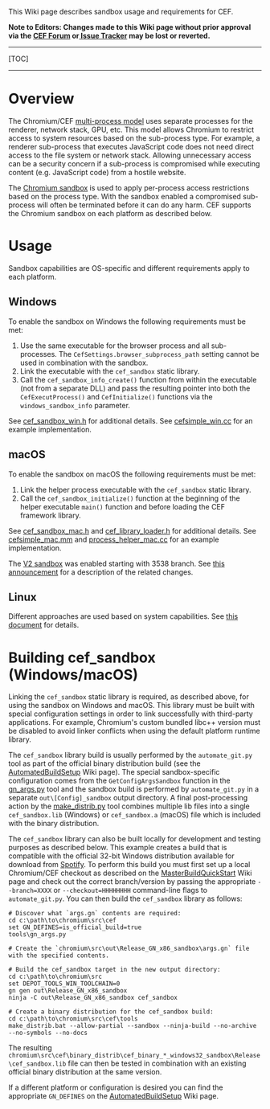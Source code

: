 This Wiki page describes sandbox usage and requirements for CEF.

**Note to Editors: Changes made to this Wiki page without prior approval via the [CEF Forum](http://magpcss.org/ceforum/) or[ Issue Tracker](https://bitbucket.org/chromiumembedded/cef/issues?status=new&status=open) may be lost or reverted.**

***
[TOC]
***

# Overview

The Chromium/CEF [multi-process model](https://bitbucket.org/chromiumembedded/cef/wiki/GeneralUsage.md#markdown-header-processes) uses separate processes for the renderer, network stack, GPU, etc. This model allows Chromium to restrict access to system resources based on the sub-process type. For example, a renderer sub-process that executes JavaScript code does not need direct access to the file system or network stack. Allowing unnecessary access can be a security concern if a sub-process is compromised while executing content (e.g. JavaScript code) from a hostile website.

The [Chromium sandbox](https://chromium.googlesource.com/chromium/src/+/master/docs/design/sandbox.md) is used to apply per-process access restrictions based on the process type. With the sandbox enabled a compromised sub-process will often be terminated before it can do any harm. CEF supports the Chromium sandbox on each platform as described below.

# Usage

Sandbox capabilities are OS-specific and different requirements apply to each platform.

## Windows

To enable the sandbox on Windows the following requirements must be met:

1. Use the same executable for the browser process and all sub-processes. The `CefSettings.browser_subprocess_path` setting cannot be used in combination with the sandbox.
2. Link the executable with the `cef_sandbox` static library.
3. Call the `cef_sandbox_info_create()` function from within the executable (not from a separate DLL) and pass the resulting pointer into both the` CefExecutProcess()` and `CefInitialize()` functions via the `windows_sandbox_info` parameter.


See [cef_sandbox_win.h](https://bitbucket.org/chromiumembedded/cef/raw/master/include/cef_sandbox_win.h) for additional details. See [cefsimple_win.cc](https://bitbucket.org/chromiumembedded/cef/raw/master/tests/cefsimple/cefsimple_win.cc) for an example implementation.

## macOS

To enable the sandbox on macOS the following requirements must be met:

1. Link the helper process executable with the `cef_sandbox` static library.
2. Call the `cef_sandbox_initialize()` function at the beginning of the helper executable `main()` function and before loading the CEF framework library.

See [cef_sandbox_mac.h](https://bitbucket.org/chromiumembedded/cef/raw/master/include/cef_sandbox_mac.h) and [cef_library_loader.h](https://bitbucket.org/chromiumembedded/cef/raw/master/include/wrapper/cef_library_loader.h) for additional details. See [cefsimple_mac.mm](https://bitbucket.org/chromiumembedded/cef/raw/master/tests/cefsimple/cefsimple_mac.mm) and [process_helper_mac.cc](https://bitbucket.org/chromiumembedded/cef/raw/master/tests/cefsimple/process_helper_mac.cc) for an example implementation.

The [V2 sandbox](https://chromium.googlesource.com/chromium/src/+/master/sandbox/mac/seatbelt_sandbox_design.md) was enabled starting with 3538 branch. See [this announcement](https://groups.google.com/d/msg/cef-announce/Fith0A3kWtw/6ds_mJVMCQAJ) for a description of the related changes.

## Linux

Different approaches are used based on system capabilities. See [this document](https://chromium.googlesource.com/chromium/src/+/refs/tags/57.0.2956.2/docs/linux_sandboxing.md) for details.

# Building cef_sandbox (Windows/macOS)

Linking the `cef_sandbox` static library is required, as described above, for using the sandbox on Windows and macOS. This library must be built with special configuration settings in order to link successfully with third-party applications. For example, Chromium's custom bundled libc++ version must be disabled to avoid linker conflicts when using the default platform runtime library.

The `cef_sandbox` library build is usually performed by the `automate_git.py` tool as part of the official binary distribution build (see the [AutomatedBuildSetup](https://bitbucket.org/chromiumembedded/cef/wiki/AutomatedBuildSetup.md) Wiki page). The special sandbox-specific configuration comes from the `GetConfigArgsSandbox` function in the [gn_args.py](https://bitbucket.org/chromiumembedded/cef/raw/master/tools/gn_args.py) tool and the sandbox build is performed by `automate_git.py` in a separate `out\[Config]_sandbox` output directory. A final post-processing action by the [make_distrib.py](https://bitbucket.org/chromiumembedded/cef/raw/master/tools/make_distrib.py) tool combines multiple lib files into a single `cef_sandbox.lib` (Windows) or `cef_sandbox.a` (macOS) file which is included with the binary distribution.

The `cef_sandbox` library can also be built locally for development and testing purposes as described below. This example creates a build that is compatible with the official 32-bit Windows distribution available for download from [Spotify](https://cef-builds.spotifycdn.com/index.html). To perform this build you must first set up a local Chromium/CEF checkout as described on the [MasterBuildQuickStart](https://bitbucket.org/chromiumembedded/cef/wiki/MasterBuildQuickStart.md) Wiki page and check out the correct branch/version by passing the appropriate `--branch=XXXX` or `--checkout=HHHHHHHH` command-line flags to `automate_git.py`. You can then build the `cef_sandbox` library as follows:

```
# Discover what `args.gn` contents are required:
cd c:\path\to\chromium\src\cef
set GN_DEFINES=is_official_build=true
tools\gn_args.py

# Create the `chromium\src\out\Release_GN_x86_sandbox\args.gn` file with the specified contents.

# Build the cef_sandbox target in the new output directory:
cd c:\path\to\chromium\src
set DEPOT_TOOLS_WIN_TOOLCHAIN=0
gn gen out\Release_GN_x86_sandbox
ninja -C out\Release_GN_x86_sandbox cef_sandbox

# Create a binary distribution for the cef_sandbox build:
cd c:\path\to\chromium\src\cef\tools
make_distrib.bat --allow-partial --sandbox --ninja-build --no-archive --no-symbols --no-docs
```

The resulting `chromium\src\cef\binary_distrib\cef_binary_*_windows32_sandbox\Release\cef_sandbox.lib` file can then be tested in combination with an existing official binary distribution at the same version.

If a different platform or configuration is desired you can find the appropriate `GN_DEFINES` on the [AutomatedBuildSetup](https://bitbucket.org/chromiumembedded/cef/wiki/AutomatedBuildSetup.md) Wiki page.